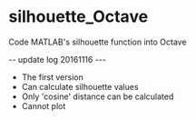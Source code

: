 # silhouette_Octave
Code MATLAB's silhouette function into Octave

-- update log 20161116 ---
- The first version
- Can calculate silhouette values
- Only 'cosine' distance can be calculated
- Cannot plot
